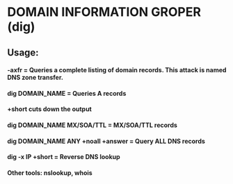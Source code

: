 # DOMAIN INFORMATION GROPER (dig)

## Usage:

#### -axfr = Queries a complete listing of domain records. This attack is named DNS zone transfer.

#### dig DOMAIN_NAME = Queries A records

#### +short cuts down the output

#### dig DOMAIN_NAME MX/SOA/TTL = MX/SOA/TTL records

#### dig DOMAIN_NAME ANY +noall +answer = Query ALL DNS records

#### dig -x IP +short = Reverse DNS lookup

#### Other tools: nslookup, whois
